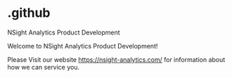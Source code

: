 # .github
NSight Analytics Product Development

Welcome to NSight Analytics Product Development!

Please Visit our website https://nsight-analytics.com/ for information about how we can service you.


